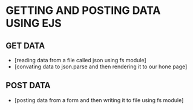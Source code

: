 # GETTING AND POSTING DATA USING EJS
## GET DATA
- [reading data from a file called json using fs module]
- [convating data to json.parse and then rendering it to our hone page]
## POST DATA
- [posting data from a form and then writing it to file using fs module]
